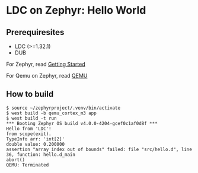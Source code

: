 # LDC on Zephyr: Hello World

## Prerequiresites

- LDC (>=1.32.1)
- DUB

For Zephyr, read [Getting Started](https://docs.zephyrproject.org/latest/develop/getting_started/index.html)

For Qemu on Zephyr, read [QEMU](https://docs.zephyrproject.org/latest/develop/beyond-GSG.html#run-the-application-in-qemu)

## How to build

```console
$ source ~/zephyrproject/.venv/bin/activate
$ west build -b qemu_cortex_m3 app
$ west build -t run
*** Booting Zephyr OS build v4.0.0-4204-gcef0c1af0d8f ***
Hello from 'LDC'!
from scope(exit).
TypeInfo arr: 'int[2]'
double value: 0.200000
assertion "array index out of bounds" failed: file "src/hello.d", line 36, function: hello.d_main
abort()
QEMU: Terminated
```
